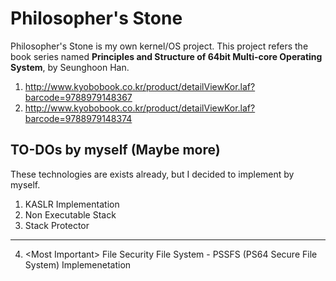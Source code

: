 # Philosopher's Stone
Philosopher's Stone is my own kernel/OS project.
This project refers the book series named **Principles and Structure of 64bit Multi-core Operating System**, by Seunghoon Han.
 1. http://www.kyobobook.co.kr/product/detailViewKor.laf?barcode=9788979148367
 2. http://www.kyobobook.co.kr/product/detailViewKor.laf?barcode=9788979148374 

## TO-DOs by myself (Maybe more)
These technologies are exists already, but I decided to implement by myself.
 1. KASLR Implementation
 2. Non Executable Stack
 3. Stack Protector
 ---
 4. \<Most Important\> File Security File System - PSSFS (PS64 Secure File System) Implemenetation
